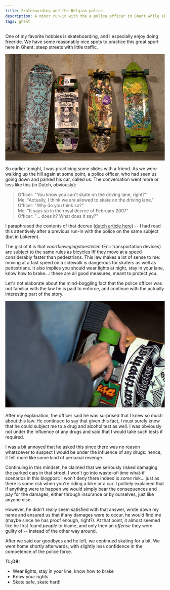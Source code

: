 ```yaml
---
title: Skateboarding and the Belgian police
description: A minor run-in with the a police officer in Ghent while skating
tags: ghent
---
```


One of my favorite hobbies is skateboarding, and I especially enjoy doing
freeride. We have some reasonably nice spots to practice this great sport here
in Ghent: steep streets with little traffic.

![Gear](/images/2012-12-19-gear.jpg)

So earlier tonight, I was practicing some slides with a friend. As we were
walking up the hill again at some point, a police officer, who had seen us going
down and parked his car, called us. The conversation went more or less like this
(in Dutch, obviously):

> Officer: "You know you can't skate on the driving lane, right?"  
> Me: "Actually, I think we are allowed to skate on the driving lane."  
> Officer: "Why do you think so?"  
> Me: "It says so in the royal decree of February 2007"  
> Officer: "... does it? What does it say?"  

I paraphrased the contents of that decree ([dutch article here]) -- I had read
this attentively after a previous run-in with the police on the same subject
(but in Lokeren).

[dutch article here]: http://www.wegcode.be/actueel/recente-wijzigingen/1260-voortbewegingstoestellen

The gist of it is that *voortbewegingstoestellen* (En.: transportation devices)
are subject to the same rules as bicycles iff they move at a speed considerably
faster than pedestrians. This law makes a lot of sense to me: moving at a fast
speed on a sidewalk is dangerous for skaters as well as pedestrians. It also
implies you should wear lights at night, stay in your lane, know how to
brake...: these are all good measures, meant to protect you.

Let's not elaborate about the mind-boggling fact that the police officer was not
familiar with the law he is paid to enforce, and continue with the actually
interesting part of the story.

![Changing trucks](/images/2012-12-19-maintenance.jpg)

After my explanation, the officer said he was surprised that I knew so much about
this law. He continued to say that given this fact, I must surely know that he
could subject me to a drug and alcohol test as well. I was obviously not under
the influence of any drugs and said that I would take such tests if required.

I was a bit annoyed that he asked this since there was no reason whatsoever to
suspect I would be under the influence of any drugs: hence, it felt more like
some kind of personal revenge.

Continuing in this mindset, he claimed that we seriously risked damaging the
parked cars in that street. I won't go into waste-of-time what-if scenarios in
this blogpost: I won't deny there indeed is *some* risk... just as there is some
risk when you're riding a bike or a car. I politely explained that if anything
were to happen we would simply bear the consequences and pay for the damages,
either through insurance or by ourselves, just like anyone else.

However, he didn't really seem satisfied with that answer, wrote down my name
and ensured us that if any damages were to occur, he would find me (maybe since
he has proof enough, right?). At that point, it almost seemed like he first
found *people* to blame, and only then an *offense* they were guilty of --
instead of the other way around.

After we said our goodbyes and he left, we continued skating for a bit. We went
home shortly afterwards, with slightly less confidence in the competence of the
police force.

**TL;DR:**

- Wear lights, stay in your line, know how to brake
- Know your rights
- Skate safe, skate hard!
